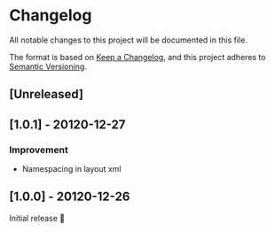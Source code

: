 # Changelog
All notable changes to this project will be documented in this file.

The format is based on [Keep a Changelog](https://keepachangelog.com/en/1.0.0/),
and this project adheres to [Semantic Versioning](https://semver.org/spec/v2.0.0.html).

## [Unreleased]

## [1.0.1] - 20120-12-27
### Improvement
- Namespacing in layout xml

## [1.0.0] - 20120-12-26
Initial release 🎉
